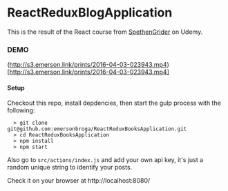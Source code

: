 # ReactReduxBlogApplication

This is the result of the React course from [SpethenGrider](https://github.com/StephenGrider) on Udemy. 

### DEMO ###

(http://s3.emerson.link/prints/2016-04-03-023943.mp4)[http://s3.emerson.link/prints/2016-04-03-023943.mp4]

#### Setup #####
Checkout this repo, install depdencies, then start the gulp process with the following:

```
  > git clone git@github.com:emersonbroga/ReactReduxBooksApplication.git
  > cd ReactReduxBooksApplication
  > npm install
  > npm start
```

Also go to ```src/actions/index.js``` and add your own api key, it's just a random unique string to identify your posts.

Check it on your browser at http://localhost:8080/


